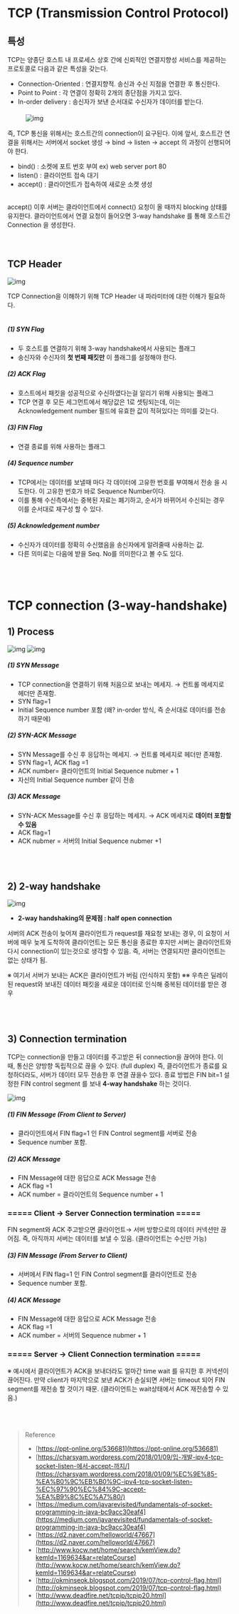 # TCP (Transmission Control Protocol)
## 특성 
TCP는 양종단 호스트 내 프로세스 상호 간에 신뢰적인 연결지향성 서비스를 제공하는 프로토콜로 다음과 같은 특성을 갖는다.
- Connection-Oriented : 연결지향적. 송신과 수신 지점을 연결한 후 통신한다.
- Point to Point : 각 연결이 정확히 2개의 종단점을 가지고 있다.
- In-order delivery : 송신자가 보낸 순서대로 수신자가 데이터를 받는다.</br></br>
ㅤ
![img](https://github.com/workhardslave/cs-study/blob/main/Network/img/TCP%203-way-handshake_0.png?raw=true)
ㅤ

즉, TCP 통신을 위해서는 호스트간의 connection이 요구된다. 이에 앞서, 호스트간 연결을 위해서는 서버에서 socket 생성 → bind → listen → accept 의 과정이 선행되어야 한다.
- bind() : 소켓에 포트 번호 부여 ex) web server port 80
- listen() : 클라이언트 접속 대기
- accept() : 클라이언트가 접속하여 새로운 소켓 생성 </br></br>

accept() 이후 서버는 클라이언트에서 connect() 요청이 올 때까지 blocking 상태를 유지한다. 
클라이언트에서 연결 요청이 들어오면 3-way handshake 를 통해 호스트간 Connection 을 생성한다.</br></br>
ㅤ
## TCP Header
![img](https://github.com/workhardslave/cs-study/blob/main/Network/img/TCP%203-way-handshake_1.png?raw=true)

TCP Connection을 이해하기 위해 TCP Header 내 파라미터에 대한 이해가 필요하다.</br></br>
##### (1) SYN Flag 
- 두 호스트를 연결하기 위해 3-way handshake에서 사용되는 플래그
- 송신자와 수신자의 **첫 번째 패킷만** 이 플래그를 설정해야 한다.
##### (2) ACK Flag 
- 호스트에서 패킷을 성공적으로 수신하였다는걸 알리기 위해 사용되는 플래그 
- TCP 연결 후 모든 세그먼트에서 해당값은 1로 셋팅되는데, 이는 Acknowledgement number 필드에 유효한 값이 적혀있다는 의미를 갖는다.
##### (3) FIN Flag 
- 연결 종료를 위해 사용하는 플래그
##### (4) Sequence number
- TCP에서는 데이터를 보낼때 마다 각 데이터에 고유한 번호를 부여해서 전송 을 시도한다. 이 고유한 번호가 바로 Sequence Number이다.
- 이를 통해 수신측에서는 중복된 자료는 폐기하고, 순서가 바뀌어서 수신되는 경우 이를 순서대로 재구성 할 수 있다.
##### (5) Acknowledgement number  
- 수신자가 데이터를 정확히 수신했음을 송신자에게 알려줄때 사용하는 값. 
- 다른 의미로는 다음에 받을 Seq. No를 의미한다고 볼 수도 있다. </br></br></br></br>

# TCP connection (3-way-handshake)
## 1) Process
![img](https://github.com/workhardslave/cs-study/blob/main/Network/img/TCP%203-way-handshake_2.png?raw=true)
![img](https://github.com/workhardslave/cs-study/blob/main/Network/img/TCP%203-way-handshake_3.png?raw=true)
##### (1) SYN Message
- TCP connection을 연결하기 위해 처음으로 보내는 메세지. → 컨트롤 메세지로 헤더만 존재함.
- SYN flag=1
- Initial Sequence number 포함 (왜? in-order 방식, 즉 순서대로 데이터를 전송하기 때문에)

##### (2) SYN-ACK Message
- SYN Message를 수신 후 응답하는 메세지. → 컨트롤 메세지로 헤더만 존재함.
- SYN flag=1, ACK flag =1
- ACK number= 클라이언트의 Initial Sequence nubmer + 1
- 자신의 Initial Sequence number 같이 전송

##### (3) ACK Message
- SYN-ACK Message를 수신 후 응답하는 메세지. → ACK 메세지로 **데이터 포함할 수 있음**
- ACK flag=1
- ACK nubmer = 서버의 Initial Sequence nubmer +1</br></br></br></br>



## 2) 2-way handshake
![img](https://github.com/workhardslave/cs-study/blob/main/Network/img/TCP%203-way-handshake_4.png?raw=true)
- **2-way handshaking의 문제점 : half open connection**

서버의 ACK 전송이 늦어져 클라이언트가 request를 재요청 보내는 경우, 이 요청이 서버에 매우 늦게 도착하여 클라이언트는 모든 통신을 종료한 후지만 서버는 클라이언트와 다시 connection이 있는것으로 생각할 수 있음. 즉, 서버는 연결되지만 클라이언트는 없는 상태가 됨.

※ 여기서 서버가 보내는 ACK은 클라이언트가 버림 (인식하지 못함)
※※ 우측은 딜레이된 request와 보내진 데이터 패킷을 새로운 데이터로 인식해 중복된 데이터를 받은 경우</br></br></br></br>

## 3) Connection termination
TCP는 connection을 만들고 데이터를 주고받은 뒤 connection을 끊어야 한다. 이 때, 통신은 양방향 독립적으로 끊을 수 있다. (full duplex) 즉, 클라이언트가 종료를 요청하더라도, 서버가 데이터 모두 전송한 후 연결 끊을수 있다.
종료 방법은 FIN bit=1 설정한 FIN control segment 를 보내 **4-way handshake** 하는 것이다.

![img](https://github.com/workhardslave/cs-study/blob/main/Network/img/TCP%203-way-handshake_5.png?raw=true)

#####  (1) FIN Message (From Client to Server)
- 클라이언트에서 FIN flag=1 인 FIN Control segment를 서버로 전송
- Sequence number 포함.

##### (2) ACK Message
- FIN Message에 대한 응답으로 ACK Message 전송
- ACK flag =1
- ACK number = 클라이언트의 Sequence number + 1

### ===== Client -> Server Connection termination =====
FIN segment와 ACK 주고받으면 클라이언트→ 서버 방향으로의 데이터 커넥션만 끊어짐. 즉, 아직까지 서버는 데이터를 보낼 수 있음. (클라이언트는 수신만 가능)

##### (3) FIN Message (From Server to Client)
- 서버에서 FIN flag=1 인 FIN Control segment를 클라이언트로 전송
- Sequence number 포함.

##### (4) ACK Message
- FIN Message에 대한 응답으로 ACK Message 전송
- ACK flag =1
- ACK number = 서버의 Sequence nubmer + 1

### ===== Server -> Client Connection termination =====

※ 예시에서 클라이언트가 ACK을 보내더라도 얼마간 time wait 를 유지한 후 커넥션이 끊어진다. 만약 client가 마지막으로 보낸 ACK가 손실되면 서버는 timeout 되어 FIN segment를 재전송 할 것이기 때문. (클라이언트는 wait상태에서 ACK 재전송할 수 있음.)</br></br></br></br>

> Reference
> - [https://ppt-online.org/536681](https://ppt-online.org/536681)
> - [https://charsyam.wordpress.com/2018/01/09/입-개발-ipv4-tcp-socket-listen-에서-accept-까지/](https://charsyam.wordpress.com/2018/01/09/%EC%9E%85-%EA%B0%9C%EB%B0%9C-ipv4-tcp-socket-listen-%EC%97%90%EC%84%9C-accept-%EA%B9%8C%EC%A7%80/)
> - [https://medium.com/javarevisited/fundamentals-of-socket-programming-in-java-bc9acc30eaf4](https://medium.com/javarevisited/fundamentals-of-socket-programming-in-java-bc9acc30eaf4)
> - [https://d2.naver.com/helloworld/47667](https://d2.naver.com/helloworld/47667)
> - [http://www.kocw.net/home/search/kemView.do?kemId=1169634&ar=relateCourse](http://www.kocw.net/home/search/kemView.do?kemId=1169634&ar=relateCourse)
> - [http://okminseok.blogspot.com/2019/07/tcp-control-flag.html](http://okminseok.blogspot.com/2019/07/tcp-control-flag.html)
> - [http://www.deadfire.net/tcpip/tcpip20.html](http://www.deadfire.net/tcpip/tcpip20.html)

